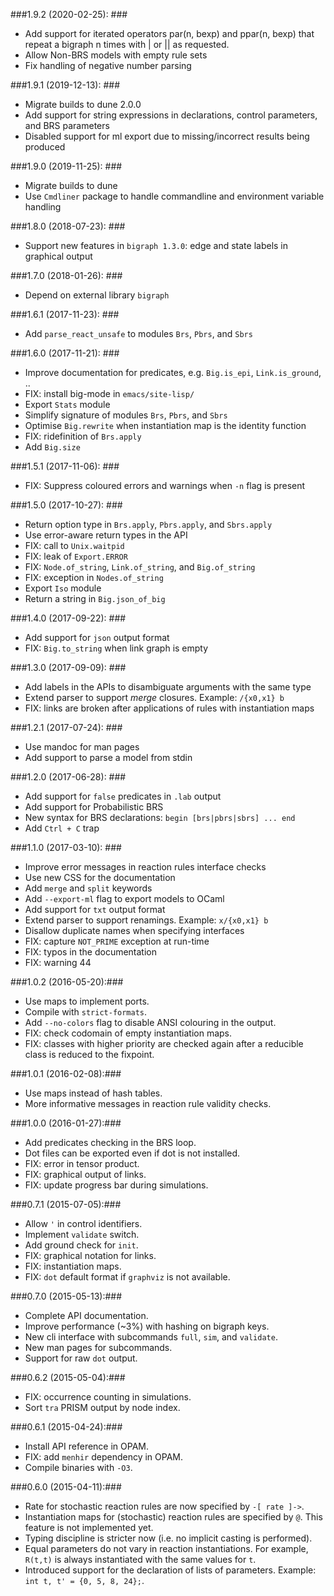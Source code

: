 ###1.9.2 (2020-02-25): ###

* Add support for iterated operators par(n, bexp) and ppar(n, bexp) that repeat
  a bigraph n times with | or || as requested.
* Allow Non-BRS models with empty rule sets
* Fix handling of negative number parsing

###1.9.1 (2019-12-13): ###

* Migrate builds to dune 2.0.0
* Add support for string expressions in declarations, control parameters, and
  BRS parameters
* Disabled support for ml export due to missing/incorrect results being produced

###1.9.0 (2019-11-25): ###

* Migrate builds to dune
* Use `Cmdliner` package to handle commandline and environment variable handling

###1.8.0 (2018-07-23): ###

* Support new features in `bigraph 1.3.0`: edge and state labels in graphical
  output


###1.7.0 (2018-01-26): ###

* Depend on external library `bigraph`


###1.6.1 (2017-11-23): ###

* Add `parse_react_unsafe` to modules `Brs`, `Pbrs`, and `Sbrs`


###1.6.0 (2017-11-21): ###

* Improve documentation for predicates, e.g. `Big.is_epi`, `Link.is_ground`, ..
* FIX: install big-mode in `emacs/site-lisp/`
* Export `Stats` module
* Simplify signature of modules `Brs`, `Pbrs`, and `Sbrs`
* Optimise `Big.rewrite` when instantiation map is the identity function
* FIX: ridefinition of `Brs.apply`
* Add `Big.size`


###1.5.1 (2017-11-06): ###

* FIX: Suppress coloured errors and warnings when `-n` flag is present


###1.5.0 (2017-10-27): ###

* Return option type in `Brs.apply`, `Pbrs.apply`, and `Sbrs.apply` 
* Use error-aware return types in the API
* FIX: call to `Unix.waitpid`
* FIX: leak of `Export.ERROR`
* FIX: `Node.of_string`, `Link.of_string`, and `Big.of_string`
* FIX: exception in `Nodes.of_string`
* Export `Iso` module
* Return a string in `Big.json_of_big` 


###1.4.0 (2017-09-22): ###

* Add support for `json` output format
* FIX: `Big.to_string` when link graph is empty


###1.3.0 (2017-09-09): ###

* Add labels in the APIs to disambiguate arguments with the same type
* Extend parser to support *merge* closures. Example: `/{x0,x1} b`
* FIX: links are broken after applications of rules with instantiation maps


###1.2.1 (2017-07-24): ###

* Use mandoc for man pages
* Add support to parse a model from stdin


###1.2.0 (2017-06-28): ###

* Add support for `false` predicates in `.lab` output
* Add support for Probabilistic BRS
* New syntax for BRS declarations: `begin [brs|pbrs|sbrs] ... end`
* Add `Ctrl + C` trap


###1.1.0 (2017-03-10): ###

* Improve error messages in reaction rules interface checks
* Use new CSS for the documentation
* Add `merge` and `split` keywords
* Add `--export-ml` flag to export models to OCaml
* Add support for `txt` output format
* Extend parser to support renamings. Example: `x/{x0,x1} b`
* Disallow duplicate names when specifying interfaces
* FIX: capture `NOT_PRIME` exception at run-time
* FIX: typos in the documentation
* FIX: warning 44


###1.0.2 (2016-05-20):###

* Use maps to implement ports.
* Compile with `strict-formats`.
* Add `--no-colors` flag to disable ANSI colouring in the output.
* FIX: check codomain of empty instantiation maps.
* FIX: classes with higher priority are checked again after a reducible class is
  reduced to the fixpoint.


###1.0.1 (2016-02-08):###

* Use maps instead of hash tables.
* More informative messages in reaction rule validity checks.


###1.0.0 (2016-01-27):###

* Add predicates checking in the BRS loop.
* Dot files can be exported even if dot is not installed.
* FIX: error in tensor product.
* FIX: graphical output of links.
* FIX: update progress bar during simulations.


###0.7.1 (2015-07-05):###

* Allow ``'`` in control identifiers.
* Implement `validate` switch.
* Add ground check for `init`.
* FIX: graphical notation for links.
* FIX: instantiation maps.
* FIX: `dot` default format if `graphviz` is not available.


###0.7.0 (2015-05-13):###

* Complete API documentation.
* Improve performance (~3%) with hashing on bigraph keys.
* New cli interface with subcommands `full`, `sim`, and `validate`.
* New man pages for subcommands.
* Support for raw `dot` output.


###0.6.2 (2015-05-04):###

* FIX: occurrence counting in simulations.
* Sort `tra` PRISM output by node index.


###0.6.1 (2015-04-24):###

* Install API reference in OPAM.
* FIX: add `menhir` dependency in OPAM.
* Compile binaries with `-O3`.


###0.6.0 (2015-04-11):###

*  Rate for stochastic reaction rules are now specified by ```-[ rate ]->```.
*  Instantiation maps for (stochastic) reaction rules are specified by ```@```.
   This feature is not implemented yet.
*  Typing discipline is stricter now (i.e. no implicit casting is performed).
*  Equal parameters do not vary in reaction instantiations. For example,
   ```R(t,t)``` is always instantiated with the same values for ```t```.
*  Introduced support for the declaration of lists of parameters. Example:
   ```int t, t' = {0, 5, 8, 24};```.
   
